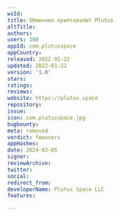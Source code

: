```yaml
---
wsId: 
title: Обменник криптовалют Plutus
altTitle: 
authors: 
users: 100
appId: com.plutusspace
appCountry: 
released: 2022-01-22
updated: 2022-01-22
version: '1.0'
stars: 
ratings: 
reviews: 
website: https://plutus.space
repository: 
issue: 
icon: com.plutusspace.jpg
bugbounty: 
meta: removed
verdict: fewusers
appHashes: 
date: 2024-02-05
signer: 
reviewArchive: 
twitter: 
social: 
redirect_from: 
developerName: Plutus Space LLC
features: 

---
```


